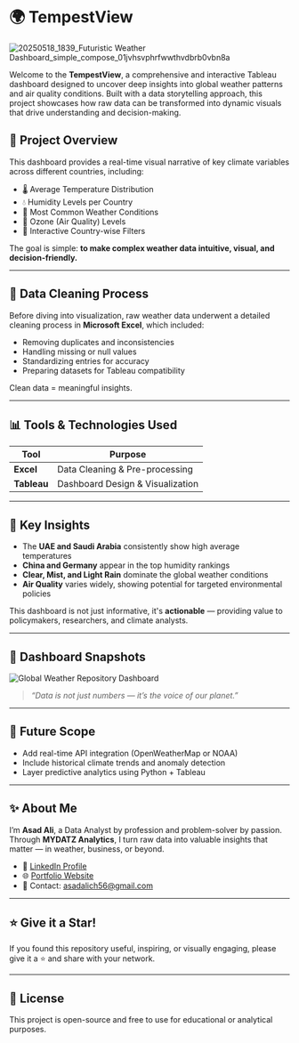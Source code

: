 # 🌍 TempestView 
![20250518_1839_Futuristic Weather Dashboard_simple_compose_01jvhsvphrfwwthvdbrb0vbn8a](https://github.com/user-attachments/assets/1e74e3ec-3b88-45d3-baf3-62d7f2156dde)

Welcome to the **TempestView**, a comprehensive and interactive Tableau dashboard designed to uncover deep insights into global weather patterns and air quality conditions. Built with a data storytelling approach, this project showcases how raw data can be transformed into dynamic visuals that drive understanding and decision-making.

## 📌 Project Overview

This dashboard provides a real-time visual narrative of key climate variables across different countries, including:
- 🌡️ Average Temperature Distribution
- 💧 Humidity Levels per Country
- 🌈 Most Common Weather Conditions
- 🧪 Ozone (Air Quality) Levels
- 📍 Interactive Country-wise Filters

The goal is simple: **to make complex weather data intuitive, visual, and decision-friendly.**

---

## 🧹 Data Cleaning Process

Before diving into visualization, raw weather data underwent a detailed cleaning process in **Microsoft Excel**, which included:
- Removing duplicates and inconsistencies  
- Handling missing or null values  
- Standardizing entries for accuracy  
- Preparing datasets for Tableau compatibility

Clean data = meaningful insights.

---

## 📊 Tools & Technologies Used

| Tool        | Purpose                          |
|-------------|----------------------------------|
| **Excel**   | Data Cleaning & Pre-processing   |
| **Tableau** | Dashboard Design & Visualization |


---

## 🧠 Key Insights

- The **UAE and Saudi Arabia** consistently show high average temperatures  
- **China and Germany** appear in the top humidity rankings  
- **Clear, Mist, and Light Rain** dominate the global weather conditions  
- **Air Quality** varies widely, showing potential for targeted environmental policies

This dashboard is not just informative, it's **actionable** — providing value to policymakers, researchers, and climate analysts.

---

## 📸 Dashboard Snapshots

![Global Weather Repository Dashboard](./Tableau%201.png)

> _“Data is not just numbers — it’s the voice of our planet.”_

---

## 🚀 Future Scope

- Add real-time API integration (OpenWeatherMap or NOAA)
- Include historical climate trends and anomaly detection
- Layer predictive analytics using Python + Tableau

---

## ✨ About Me

I’m **Asad Ali**, a Data Analyst by profession and problem-solver by passion. Through **MYDATZ Analytics**, I turn raw data into valuable insights that matter — in weather, business, or beyond.

- 🔗 [LinkedIn Profile](https://www.linkedin.com/in/asad-ali-80110027a/)
- 🌐 [Portfolio Website](https://datz-asadanalyst.github.io/)
- 📧 Contact: asadalich56@gmail.com

---

## ⭐ Give it a Star!

If you found this repository useful, inspiring, or visually engaging, please give it a ⭐ and share with your network.

---

## 🔖 License

This project is open-source and free to use for educational or analytical purposes.


